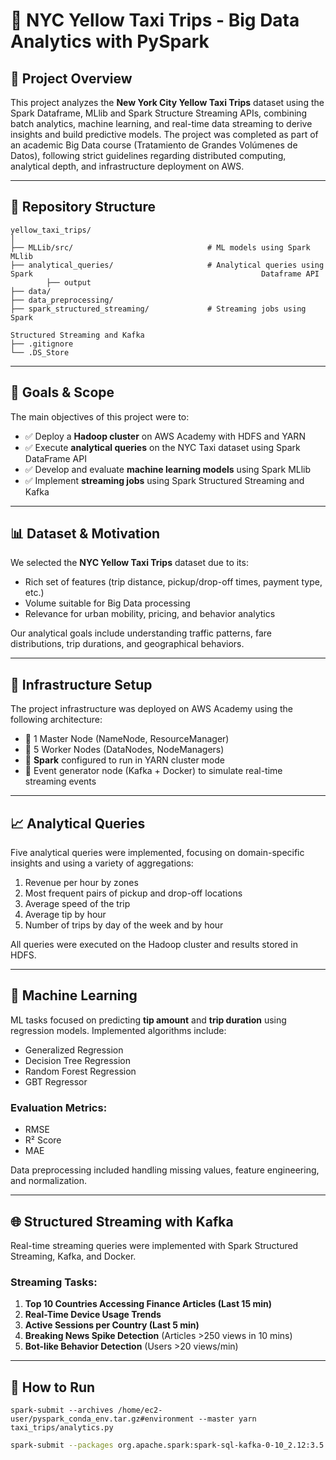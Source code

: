 # 🗽 NYC Yellow Taxi Trips - Big Data Analytics with PySpark

## 📌 Project Overview

This project analyzes the **New York City Yellow Taxi Trips** dataset using the Spark Dataframe, MLlib and Spark Structure Streaming APIs, combining batch analytics, machine learning, and real-time data streaming to derive insights and build predictive models. The project was completed as part of an academic Big Data course (Tratamiento de Grandes Volúmenes de Datos), following strict guidelines regarding distributed computing, analytical depth, and infrastructure deployment on AWS.

---

## 📁 Repository Structure

```
yellow_taxi_trips/
│
├── MLLib/src/                              # ML models using Spark MLlib                   
├── analytical_queries/                     # Analytical queries using Spark                                                   Dataframe API
		├── output     
├── data/                        
├── data_preprocessing/          
├── spark_structured_streaming/             # Streaming jobs using Spark
																							Structured Streaming and Kafka
├── .gitignore
└── .DS_Store
```

---

## 🚀 Goals & Scope

The main objectives of this project were to:

- ✅ Deploy a **Hadoop cluster** on AWS Academy with HDFS and YARN
- ✅ Execute **analytical queries** on the NYC Taxi dataset using Spark DataFrame API
- ✅ Develop and evaluate **machine learning models** using Spark MLlib
- ✅ Implement **streaming jobs** using Spark Structured Streaming and Kafka

---

## 📊 Dataset & Motivation

We selected the **NYC Yellow Taxi Trips** dataset due to its:

- Rich set of features (trip distance, pickup/drop-off times, payment type, etc.)
- Volume suitable for Big Data processing
- Relevance for urban mobility, pricing, and behavior analytics

Our analytical goals include understanding traffic patterns, fare distributions, trip durations, and geographical behaviors.

---

## 🔧 Infrastructure Setup

The project infrastructure was deployed on AWS Academy using the following architecture:

- 🔹 1 Master Node (NameNode, ResourceManager)
- 🔹 5 Worker Nodes (DataNodes, NodeManagers)
- 🔹 **Spark** configured to run in YARN cluster mode
- 🔹 Event generator node (Kafka + Docker) to simulate real-time streaming events

---

## 📈 Analytical Queries

Five analytical queries were implemented, focusing on domain-specific insights and using a variety of aggregations:

1. Revenue per hour by zones
2. Most frequent pairs of pickup and drop-off locations
3. Average speed of the trip
4. Average tip by hour
5. Number of trips by day of the week and by hour

All queries were executed on the Hadoop cluster and results stored in HDFS.

---

## 🤖 Machine Learning

ML tasks focused on predicting **tip amount** and **trip duration** using regression models. Implemented algorithms include:

- Generalized Regression
- Decision Tree Regression
- Random Forest Regression
- GBT Regressor

### Evaluation Metrics:

- RMSE
- R² Score
- MAE

Data preprocessing included handling missing values, feature engineering, and normalization.

---

## 🌐 Structured Streaming with Kafka

Real-time streaming queries were implemented with Spark Structured Streaming, Kafka, and Docker.

### Streaming Tasks:

1. **Top 10 Countries Accessing Finance Articles (Last 15 min)**
2. **Real-Time Device Usage Trends**
3. **Active Sessions per Country (Last 5 min)**
4. **Breaking News Spike Detection** (Articles >250 views in 10 mins)
5. **Bot-like Behavior Detection** (Users >20 views/min)

---

## 📎 How to Run

```
spark-submit --archives /home/ec2-user/pyspark_conda_env.tar.gz#environment --master yarn taxi_trips/analytics.py 
```

```bash
spark-submit --packages org.apache.spark:spark-sql-kafka-0-10_2.12:3.5.5 --master yarn [your-query.py](http://your-query.py/)
```
